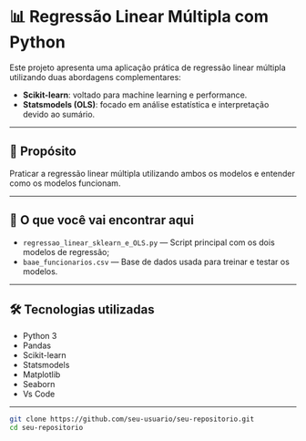 # 📊 Regressão Linear Múltipla com Python

Este projeto apresenta uma aplicação prática de regressão linear múltipla utilizando duas abordagens complementares:

- **Scikit-learn**: voltado para machine learning e performance.
- **Statsmodels (OLS)**: focado em análise estatística e interpretação devido ao sumário.

---

## 🧠 Propósito

Praticar a regressão linear múltipla utilizando ambos os modelos e entender como os modelos funcionam.

---

## 📁 O que você vai encontrar aqui

- `regressao_linear_sklearn_e_OLS.py` — Script principal com os dois modelos de regressão;
- `baae_funcionarios.csv` — Base de dados usada para treinar e testar os modelos.

---

## 🛠️ Tecnologias utilizadas

- Python 3
- Pandas
- Scikit-learn  
- Statsmodels
- Matplotlib
- Seaborn
- Vs Code

---

   ```bash
   git clone https://github.com/seu-usuario/seu-repositorio.git
   cd seu-repositorio
